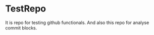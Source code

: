 # TestRepo
It is repo for testing github functionals. And also this repo for analyse commit blocks.
